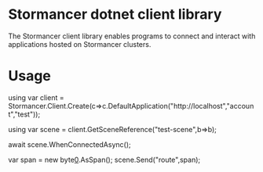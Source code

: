﻿# Stormancer dotnet client library

The Stormancer client library enables programs to connect and interact with applications hosted on Stormancer clusters.

# Usage

   using var client = Stormancer.Client.Create(c=>c.DefaultApplication("http://localhost","account","test"));

   using var scene = client.GetSceneReference("test-scene",b=>b);

   await scene.WhenConnectedAsync();

   var span = new byte[0]().AsSpan();
   scene.Send("route",span);
